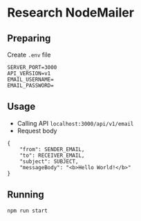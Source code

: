 # Research NodeMailer

## Preparing

Create `.env` file

```
SERVER_PORT=3000
API_VERSION=v1
EMAIL_USERNAME=
EMAIL_PASSWORD=
```

## Usage

- Calling API `localhost:3000/api/v1/email`
- Request body

```
{
	"from": SENDER_EMAIL,
	"to": RECEIVER_EMAIL,
	"subject": SUBJECT,
	"messageBody": "<b>Hello World!</b>"
}
```

## Running

```
npm run start
```
